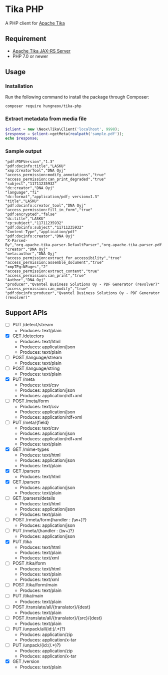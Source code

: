 # Tika PHP

A PHP client for [Apache Tika](https://tika.apache.org/)

## Requirement

- [Apache Tika JAX-RS Server](https://github.com/apache/tika/tree/master/tika-server)
- PHP 7.0 or newer

## Usage

### Installation

Run the following command to install the package through Composer:

```
composer require hungneox/tika-php
```

### Extract metadata from media file

```php
$client = new \Neox\Tika\Client('localhost', 9998);
$response = $client->getMeta(realpath('sample.pdf'));
echo $response;
```

### Sample output

```
"pdf:PDFVersion","1.3"
"pdf:docinfo:title","LASKU"
"xmp:CreatorTool","DNA Oyj"
"access_permission:modify_annotations","true"
"access_permission:can_print_degraded","true"
"subject","11711235932"
"dc:creator","DNA Oyj"
"language","fi"
"dc:format","application/pdf; version=1.3"
"title","LASKU"
"pdf:docinfo:creator_tool","DNA Oyj"
"access_permission:fill_in_form","true"
"pdf:encrypted","false"
"dc:title","LASKU"
"cp:subject","11711235932"
"pdf:docinfo:subject","11711235932"
"Content-Type","application/pdf"
"pdf:docinfo:creator","DNA Oyj"
"X-Parsed-By","org.apache.tika.parser.DefaultParser","org.apache.tika.parser.pdf.PDFParser"
"creator","DNA Oyj"
"meta:author","DNA Oyj"
"access_permission:extract_for_accessibility","true"
"access_permission:assemble_document","true"
"xmpTPg:NPages","2"
"access_permission:extract_content","true"
"access_permission:can_print","true"
"Author","DNA Oyj"
"producer","Qvantel Business Solutions Oy - PDF Generator (revolver)"
"access_permission:can_modify","true"
"pdf:docinfo:producer","Qvantel Business Solutions Oy - PDF Generator (revolver)"
```

## Support APIs

- [ ] PUT /detect/stream
    - Produces: text/plain
- [x] GET /detectors
    - Produces: text/html
    - Produces: application/json
    - Produces: text/plain
- [ ] POST /language/stream
    - Produces: text/plain
- [ ] POST /language/string
    - Produces: text/plain
- [x] PUT /meta
    - Produces: text/csv
    - Produces: application/json
    - Produces: application/rdf+xml
- [ ] POST /meta/form
    - Produces: text/csv
    - Produces: application/json
    - Produces: application/rdf+xml
- [ ] PUT /meta/{field}
    - Produces: text/csv
    - Produces: application/json
    - Produces: application/rdf+xml
    - Produces: text/plain
- [x]  GET /mime-types
    - Produces: text/html
    - Produces: application/json
    - Produces: text/plain
- [x]  GET /parsers
    - Produces: text/html
- [x] GET /parsers
    - Produces: application/json
    - Produces: text/plain
- [ ] GET /parsers/details
    - Produces: text/html
    - Produces: application/json
    - Produces: text/plain
- [ ] POST /rmeta/form{handler : (\w+)?}
    - Produces: application/json
- [ ] PUT /rmeta/{handler : (\w+)?}
    - Produces: application/json
- [x] PUT /tika
    - Produces: text/html
    - Produces: text/plain
    - Produces: text/xml
- [ ] POST /tika/form
    - Produces: text/html
    - Produces: text/plain
    - Produces: text/xml
- [ ] POST /tika/form/main
    - Produces: text/plain
- [ ] PUT /tika/main
    - Produces: text/plain
- [ ] POST /translate/all/{translator}/{dest}
    - Produces: text/plain
- [ ] POST /translate/all/{translator}/{src}/{dest}
    - Produces: text/plain
- [ ] PUT /unpack/all{id:(/.*)?}
    - Produces: application/zip
    - Produces: application/x-tar
- [ ] PUT /unpack/{id:(/.*)?}
    - Produces: application/zip
    - Produces: application/x-tar
- [x] GET /version
    - Produces: text/plain
